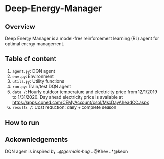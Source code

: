 # Deep-Energy-Manager
## Overview
Deep Energy Manager is a model-free reinforcement learning (RL) agent for optimal energy management. 
## Table of content
1. `agent.py`: DQN agent
2. `env.py`: Environment
3. `utils.py`: Utility functions
4. `run.py`: Train/test DQN agent
5. `data /`: Hourly outdoor temperature and electricity price from 12/1/2019 to 1/31/2020. Day ahead electricity price is available at https://apps.coned.com/CEMyAccount/csol/MscDayAheadCC.aspx
6. `results /`: Cost reduction: daily + complete season
## How to run


## Ackownledgements
DQN agent is inspired by 
..*@germain-hug
..*@Khev
..*@keon
